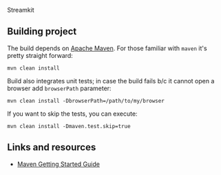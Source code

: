 Streamkit

## Building project

The build depends on [Apache Maven](http://maven.apache.org/guides/getting-started/index.html).
For those familiar with `maven` it's pretty straight forward:

    mvn clean install

Build also integrates unit tests; in case the build fails b/c it cannot open a browser add `browserPath` parameter:

    mvn clean install -DbrowserPath=/path/to/my/browser

If you want to skip the tests, you can execute:

    mvn clean install -Dmaven.test.skip=true

## Links and resources

* [Maven Getting Started Guide](http://maven.apache.org/guides/getting-started/index.html)
